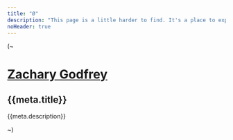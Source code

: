 ```yaml
---
title: "Ø"
description: "This page is a little harder to find. It's a place to experiment."
noHeader: true
---
```


(~

# [Zachary Godfrey](/)

## {{meta.title}}

{{meta.description}}

~)

<script>
  console.log('works!');
</script>